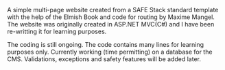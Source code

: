 A simple multi-page website created from a SAFE Stack standard template with the help of the Elmish Book and code for routing by Maxime Mangel. The website was originally created in ASP.NET MVC(C#) and I have been re-writting it for learning purposes.

The coding is still ongoing. The code contains many lines for learning purposes only. Currently working (time permitting) on a database for the CMS. Validations, exceptions and safety features will be added later.  

